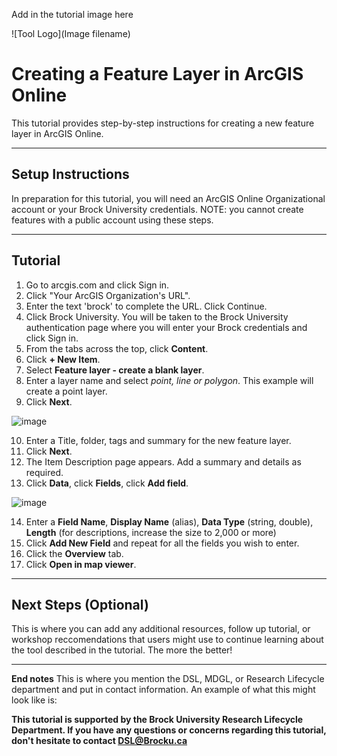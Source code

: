 Add in the tutorial image here 

![Tool Logo](Image filename)

# Creating a Feature Layer in ArcGIS Online
This tutorial provides step-by-step instructions for creating a new feature layer in ArcGIS Online.

----

## Setup Instructions
In preparation for this tutorial, you will need an ArcGIS Online Organizational account or your Brock University credentials. NOTE: you cannot create features with a public account using these steps.

----

## Tutorial

1. Go to arcgis.com and click Sign in.
2. Click "Your ArcGIS Organization's URL".
3. Enter the text 'brock' to complete the URL. Click Continue.
4. Click Brock University. You will be taken to the Brock University authentication page where you will enter your Brock credentials and click Sign in.
5. From the tabs across the top, click **Content**.
6. Click **+ New Item**.
7. Select **Feature layer - create a blank layer**.
8. Enter a layer name and select *point, line or polygon*. This example will create a point layer.
9. Click **Next**.

![image](https://user-images.githubusercontent.com/45638590/175981617-a38acf86-2048-46bb-87fc-458ba6ba1b8b.png)

10. Enter a Title, folder, tags and summary for the new feature layer.
11. Click **Next**.
12. The Item Description page appears. Add a summary and details as required.
13. Click **Data**, click **Fields**, click **Add field**.

![image](https://user-images.githubusercontent.com/45638590/175981930-c658e791-9297-4b93-8398-d06f947d5219.png)

14. Enter a **Field Name**, **Display Name** (alias), **Data Type** (string, double), **Length** (for descriptions, increase the size to 2,000 or more)
15. Click **Add New Field** and repeat for all the fields you wish to enter.
16. Click the **Overview** tab.
17. Click **Open in map viewer**.
----

## Next Steps (Optional)
This is where you can add any additional resources, follow up tutorial, or workshop reccomendations that users might use to continue learning about the tool described in the tutorial.  The more the better!

----

**End notes**
This is where you mention the DSL, MDGL, or Research Lifecycle department and put in contact information.  An example of what this might look like is:

**This tutorial is supported by the Brock University Research Lifecycle Department.  If you have any questions or concerns regarding this tutorial, don't hesitate to contact [DSL@Brocku.ca](mailto:DSL@Brocku.ca)**
